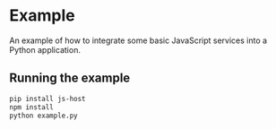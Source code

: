 Example
=======

An example of how to integrate some basic JavaScript services into a Python application.


Running the example
-------------------

```bash
pip install js-host
npm install
python example.py
```